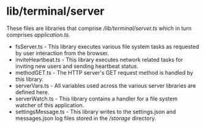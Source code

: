 # lib/terminal/server
These files are libraries that comprise */lib/terminal/server.ts* which in turn comprises *application.ts*.

* fsServer.ts - This library executes various file system tasks as requested by user interaction from the browser.
* inviteHeartbeat.ts - This library executes network related tasks for inviting new users and sending heartbeat status.
* methodGET.ts - The HTTP server's GET request method is handled by this library.
* serverVars.ts - All variables used across the various server libraries are defined here.
* serverWatch.ts - This library contains a handler for a file system watcher of this application.
* settingsMessage.ts - This library writes to the settings.json and messages.json log files stored in the */storage* directory.